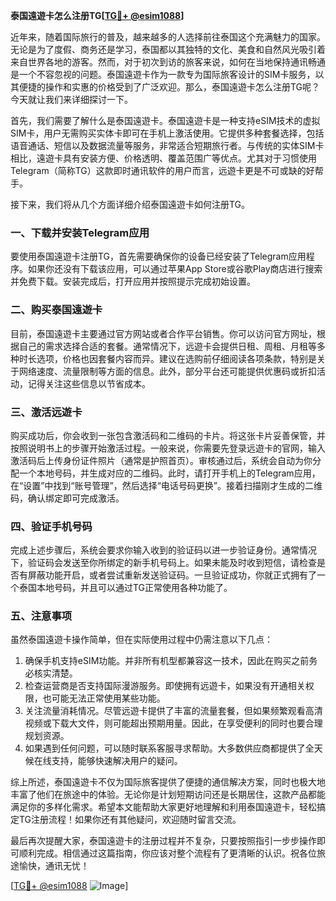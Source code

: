 **泰国遠遊卡怎么注册TG[[TG💪+ @esim1088](https://t.me/s/esim1088)]**

近年来，随着国际旅行的普及，越来越多的人选择前往泰国这个充满魅力的国家。无论是为了度假、商务还是学习，泰国都以其独特的文化、美食和自然风光吸引着来自世界各地的游客。然而，对于初次到访的旅客来说，如何在当地保持通讯畅通是一个不容忽视的问题。泰国遠遊卡作为一款专为国际旅客设计的SIM卡服务，以其便捷的操作和实惠的价格受到了广泛欢迎。那么，泰国遠遊卡怎么注册TG呢？今天就让我们来详细探讨一下。

首先，我们需要了解什么是泰国遠遊卡。泰国遠遊卡是一种支持eSIM技术的虚拟SIM卡，用户无需购买实体卡即可在手机上激活使用。它提供多种套餐选择，包括语音通话、短信以及数据流量等服务，非常适合短期旅行者。与传统的实体SIM卡相比，遠遊卡具有安装方便、价格透明、覆盖范围广等优点。尤其对于习惯使用Telegram（简称TG）这款即时通讯软件的用户而言，远遊卡更是不可或缺的好帮手。

接下来，我们将从几个方面详细介绍泰国遠遊卡如何注册TG。

### **一、下载并安装Telegram应用**
要使用泰国遠遊卡注册TG，首先需要确保你的设备已经安装了Telegram应用程序。如果你还没有下载该应用，可以通过苹果App Store或谷歌Play商店进行搜索并免费下载。安装完成后，打开应用并按照提示完成初始设置。

### **二、购买泰国遠遊卡**
目前，泰国遠遊卡主要通过官方网站或者合作平台销售。你可以访问官方网址，根据自己的需求选择合适的套餐。通常情况下，远遊卡会提供日租、周租、月租等多种时长选项，价格也因套餐内容而异。建议在选购前仔细阅读各项条款，特别是关于网络速度、流量限制等方面的信息。此外，部分平台还可能提供优惠码或折扣活动，记得关注这些信息以节省成本。

### **三、激活远遊卡**
购买成功后，你会收到一张包含激活码和二维码的卡片。将这张卡片妥善保管，并按照说明书上的步骤开始激活过程。一般来说，你需要先登录远遊卡的官网，输入激活码后上传身份证件照片（通常是护照首页）。审核通过后，系统会自动为你分配一个本地号码，并生成对应的二维码。此时，请打开手机上的Telegram应用，在“设置”中找到“账号管理”，然后选择“电话号码更换”。接着扫描刚才生成的二维码，确认绑定即可完成激活。

### **四、验证手机号码**
完成上述步骤后，系统会要求你输入收到的验证码以进一步验证身份。通常情况下，验证码会发送至你所绑定的新手机号码上。如果未能及时收到短信，请检查是否有屏蔽功能开启，或者尝试重新发送验证码。一旦验证成功，你就正式拥有了一个泰国本地号码，并且可以通过TG正常使用各种功能了。

### **五、注意事项**
虽然泰国遠遊卡操作简单，但在实际使用过程中仍需注意以下几点：
1. 确保手机支持eSIM功能。并非所有机型都兼容这一技术，因此在购买之前务必核实清楚。
2. 检查运营商是否支持国际漫游服务。即使拥有远遊卡，如果没有开通相关权限，也可能无法正常使用某些功能。
3. 关注流量消耗情况。尽管远遊卡提供了丰富的流量套餐，但如果频繁观看高清视频或下载大文件，则可能超出预期用量。因此，在享受便利的同时也要合理规划资源。
4. 如果遇到任何问题，可以随时联系客服寻求帮助。大多数供应商都提供了全天候在线支持，能够快速解决用户的疑问。

综上所述，泰国遠遊卡不仅为国际旅客提供了便捷的通信解决方案，同时也极大地丰富了他们在旅途中的体验。无论你是计划短期访问还是长期居住，这款产品都能满足你的多样化需求。希望本文能帮助大家更好地理解和利用泰国遠遊卡，轻松搞定TG注册流程！如果你还有其他疑问，欢迎随时留言交流。

最后再次提醒大家，泰国遠遊卡的注册过程并不复杂，只要按照指引一步步操作即可顺利完成。相信通过这篇指南，你应该对整个流程有了更清晰的认识。祝各位旅途愉快，通讯无忧！

[[TG💪+ @esim1088](https://t.me/s/esim1088) ![Image](https://i.postimg.cc/4NQfJmqS/Snipaste-2025-05-13-00-14-12.png)]